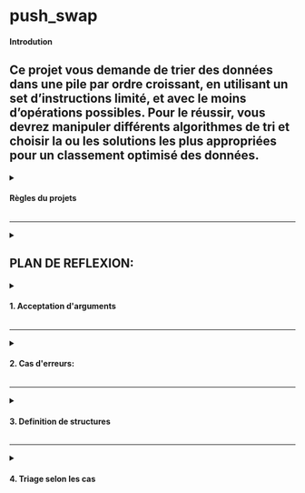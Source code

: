 # push_swap

#### Introdution
Ce projet vous demande de trier des données dans une pile par ordre croissant, en utilisant un set d’instructions limité, et avec le moins d’opérations possibles. Pour le réussir, vous devrez manipuler différents algorithmes de tri et choisir la ou les solutions les plus appropriées pour un classement optimisé des données.
----
<details><summary> 

#### Règles du projets

</summary>
Écrire un programme en C nommé `push_swap` qui trie les données et affiche sur la sortie standard le plus petit programme, fait d’instructions du langage Push swap, permettant de trier les entiers passés en paramètres.

Le jeu est constitué de 2 piles nommées a et b.

- Au départ la pile a contient une quantité aléatoire de négatif et/ou des nombres positifs qui ne peuvent pas être dupliqués. **La pile b est vide.**
- **Le but du jeu est de trier les nombres de la pile a par ordre croissant**. Pour ce faire, vous disposez des instructions suivantes :
- `sa` (swap a) : Intervertit les 2 premiers éléments au sommet de la pile a. Ne fait rien s’il n’y en a qu’un ou aucun.
- `sb` (swap b ) : Intervertit les 2 premiers éléments au sommet de la pile b. Ne fait rien s’il n’y en a qu’un ou aucun.
- `ss` : `sa` et `sb` en même temps.
- `pa` (push a) : Prend le premier élément au sommet de b et le met sur a. Ne fait rien si b est vide.
- `pb` (push b) : Prend le premier élément au sommet de a et le met sur b. Ne fait rien si a est vide.
- `ra` (rotate a) : Décale d’une position vers le haut tous les élements de la pile a. Le premier élément devient le dernier.
- `rb` (rotate b) : Décale d’une position vers le haut tous les élements de la pile b. Le premier élément devient le dernier.
- `rr` : `ra` et `rb` en même temps.
- `rra` (reverse rotate a) : Décale d’une position vers le bas tous les élements de la pile a. Le dernier élément devient le premier.
- `rrb` (reverse rotate b) : Décale d’une position vers le bas tous les élements de la pile b. Le dernier élément devient le premier.
- `rrr` : rra et rrb en même temps.</details>

---

<details><summary> 


## PLAN DE REFLEXION:

<details><summary> 

#### 1. Acceptation d'arguments

</summary> 

Les arguments peuvent être donné par deux manière:

1) Plusieurs chaînes de caractères:
```c
./push_swap 1 2 3
```
2) Une chaîne de caractère:

```c
./push_swap "1 2 3"
```

</details>

---


<details><summary> 

#### 2. Cas d'erreurs:

</summary> 

- Si l'argument n'est pas un `int`, c'est-à-dire si l'argument est plus grand que INT_MAX ou plus petit que INT_MIN;
- Si l'argument n'est pas un `int`, c'est-à-dire que c'est un `char` (p.ex.  `zero` n'est pas un `int` mais une chaîne de caractères);
- S'il y a des doublons dans les arguments.
- S'il y a un seul argument.

Par exemple les cas suivants doivent afficher le message d'erreur:

```c
./push_swap 1 2 3 -2147483648562244
./push_swap 1 2 3 214748364754123
./push_swap 1 2 3 four
./push_swap 1 2 3 3
./push_swap 1
```

##### Le message d'erreur est affiché à l'aide de la fonction 'write' ou `ft_putchar_fd` de la libtf afin de pouvoir indiquer un message d'erreur sur la sortie d'erreur stderr qui est le numéro **2**. Ensuite on ferme le programme avec `exit(1)`, où `1` indique que le programme n'a pas pu s'exécuter correctement.

Voici deux exemples de fonction qui affiche le message d'erreur:
 
```c
void error_msg_stop(void)
{
     write(2, "Error\n", 6);
     exit(1);
}
```

or

```c
void error_msg_stop(void)
{
     ft_putchar_fd("Error\n", 2);
     exit(1);
}
```

##### Problème: `atoi()` ne permet pas de gérer le dépassement de `INT_MIN` et `INT_MAX` de manière fiable. Une valeur qui dépassera les limites de `int` sera transformé en une valeur qui entre dans les limites. 

P.ex.
```
Input:

int a = 99999999999999999999999999999999999999;
printf("%d", a);

Output:
-1
```

Pour gérer ce problème, j'ai décidé vérifier s'il y a des erreurs 

#### Si aucun argument n’est spécifié, le programme ne doit rien afficher.

</details>

---
<details><summary> 

#### 3. Definition de structures

</summary> 

```c
typedef struct s_stack
{
     int              content;
     int              index;
     int              position;
     struct s_stack    *next;
}                     t_stack;
```

</details>

---

<details><summary> 

#### 4. Triage selon les cas

</summary> 

<details><summary> 

##### Cas 3 arguments

</summary> 

dsgdgsdg
dadqw

</details>

<details><summary> 

##### Cas 5 argument

</summary>

dasfasf

</details>

